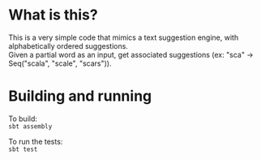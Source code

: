 # What is this?

This is a very simple code that mimics a text suggestion engine, with alphabetically ordered suggestions.  
Given a partial word as an input, get associated suggestions  (ex: "sca" -> Seq("scala", "scale", "scars")).

# Building and running

To build:  
`sbt assembly`  

To run the tests:  
`sbt test`
